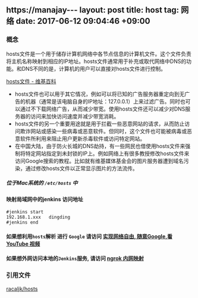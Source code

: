https://manajay---
layout: post
title: host
tag: 网络
date: 2017-06-12 09:04:46 +09:00
---


### 概念 
hosts文件是一个用于储存计算机网络中各节点信息的计算机文件。这个文件负责将主机名称映射到相应的IP地址。hosts文件通常用于补充或取代网络中DNS的功能。和DNS不同的是，计算机的用户可以直接对hosts文件进行控制。

[hosts文件 - 维基百科](https://zh.wikipedia.org/wiki/Hosts%E6%96%87%E4%BB%B6)

* hosts文件也可以用于其它情况，例如可以将已知的广告服务器重定向到无广告的机器（通常是该电脑自身的IP地址：127.0.0.1）上来过滤广告。同时也可以通过不下载网络广告，从而减少带宽。使用hosts文件还可以减少对DNS服务器的访问来加快访问速度并减少带宽消耗。
* hosts文件的另一个重要用途就是用于拦截一些恶意网站的请求，从而防止访问欺诈网站或感染一些病毒或恶意软件。但同时，这个文件也可能被病毒或恶意软件所利用来阻止用户更新杀毒软件或访问特定网站。
* 在中国大陆，由于防火长城的DNS劫持，有一些网民也借使用hosts文件来强制将特定网站指定到未封锁的IP上。例如网络上有很多教授修改hosts文件来访问Google搜索的教程。比如就有维基媒体基金会的图片服务器遭到域名污染，通过修改hosts文件以正常显示图片的方法流传。

#####  位于Mac系统的 `/etc/hosts` 中

#### 映射局域网中的jenkins 访问地址


```
#jenkins start
192.168.1.xxx	dingding
#jenkins end
```
#### 如果想利用`hosts`解析 进行 `Google` 请访问 [实现网络自由, 随意Google,看 YouTube 视频](https://manajay.com/2016/06/vpn-google/)

####  如果想外网访问本地的`Jenkins`服务, 请访问 [ngrok 内网映射](https://manajay.com/2017/06/ngrok/)

### 引用文件

[racaljk/hosts](https://github.com/racaljk/hosts/blob/master/README.md)



